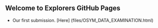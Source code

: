 ## Welcome to Explorers GitHub Pages

+ Our first submission. [Here] (files/OSYM_DATA_EXAMINATION.html)

